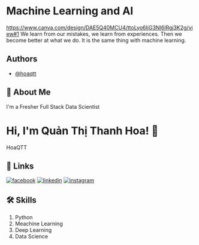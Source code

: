 
# **Machine Learning and AI**

https://www.canva.com/design/DAE5Q40MCU4/ttoLyo6IjG3NI6lRgj3K2g/view#1
We learn from our mistakes, we learn from experiences. Then we become better at what we do. It is the same thing with machine learning.
## Authors

- [@hoaqtt](https://github.com/)
## 🚀 About Me
I'm a Fresher Full Stack Data Scientist


# Hi, I'm Quản Thị Thanh Hoa! 👋
HoaQTT

## 🔗 Links
[![facebook](https://img.shields.io/badge/Facebook-1877F2?style=for-the-badge&logo=facebook&logoColor=white)](https://www.facebook.com/Nh.Thanh.Hoa/)
[![linkedin](https://img.shields.io/badge/linkedin-0A66C2?style=for-the-badge&logo=linkedin&logoColor=white)](https://www.linkedin.com/in/thanh-hoa-quan-thi-863111237/)
[![instagram](https://img.shields.io/badge/Instagram-E4405F?style=for-the-badge&logo=instagram&logoColor=white)](https://www.instagram.com/sarahs.mim/)


## 🛠 Skills
1. Python
2. Meachine Learning
3. Deep Learning
4. Data Science

